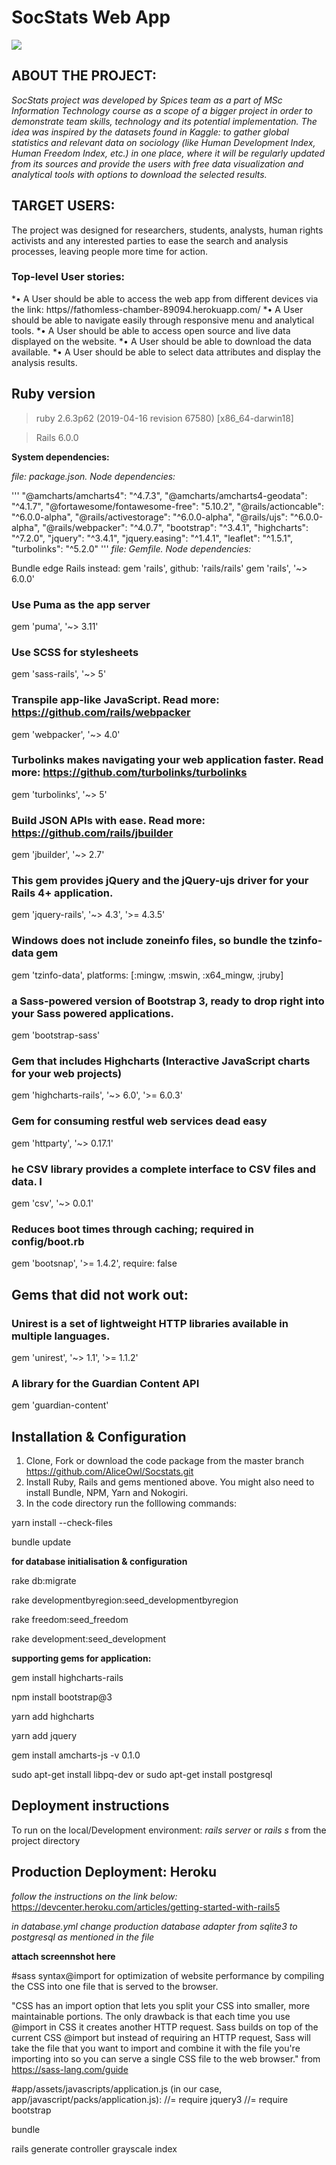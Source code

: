 
# SocStats Web App

![](readme_screenshots/landing.png)

## ABOUT THE PROJECT:

*SocStats project was developed by Spices team as a part of MSc Information Technology course as a scope of a bigger project in order to demonstrate team skills, technology and its potential implementation. The idea was inspired by the datasets found in Kaggle: to gather global statistics and relevant data on sociology (like Human Development Index, Human Freedom Index, etc.) in one place, where it will be regularly updated from its sources and provide the users with free data visualization and analytical tools with options to download the selected results.*


## TARGET USERS:
The project was designed for researchers, students, analysts, human rights activists and any interested parties to ease the search and analysis processes, leaving people more time for action.

### Top-level User stories:
*•	A User should be able to access the web app from different devices via the link: https//fathomless-chamber-89094.herokuapp.com/ 
*•	A User should be able to navigate easily through responsive menu and analytical tools.
*•	A User should be able to access open source and live data displayed on the website.
*•	A User should be able to download the data available.
*•	A User should be able to select data attributes and display the analysis results.

## Ruby version

> ruby 2.6.3p62 (2019-04-16 revision 67580) [x86_64-darwin18]

> Rails 6.0.0

**System dependencies:**

*file: package.json. Node dependencies:*

'''
    "@amcharts/amcharts4": "^4.7.3",
    "@amcharts/amcharts4-geodata": "^4.1.7",
    "@fortawesome/fontawesome-free": "5.10.2",
    "@rails/actioncable": "^6.0.0-alpha",
    "@rails/activestorage": "^6.0.0-alpha",
    "@rails/ujs": "^6.0.0-alpha",
    "@rails/webpacker": "^4.0.7",
    "bootstrap": "^3.4.1",
    "highcharts": "^7.2.0",
    "jquery": "^3.4.1",
    "jquery.easing": "^1.4.1",
    "leaflet": "^1.5.1",
    "turbolinks": "^5.2.0"
'''
*file: Gemfile. Node dependencies:*


Bundle edge Rails instead: gem 'rails', github: 'rails/rails'
gem 'rails', '~> 6.0.0'

### Use Puma as the app server
gem 'puma', '~> 3.11'

### Use SCSS for stylesheets
gem 'sass-rails', '~> 5'

### Transpile app-like JavaScript. Read more: https://github.com/rails/webpacker
gem 'webpacker', '~> 4.0'

### Turbolinks makes navigating your web application faster. Read more: https://github.com/turbolinks/turbolinks
gem 'turbolinks', '~> 5'

### Build JSON APIs with ease. Read more: https://github.com/rails/jbuilder
gem 'jbuilder', '~> 2.7'

### This gem provides jQuery and the jQuery-ujs driver for your Rails 4+ application.
gem 'jquery-rails', '~> 4.3', '>= 4.3.5'

### Windows does not include zoneinfo files, so bundle the tzinfo-data gem
gem 'tzinfo-data', platforms: [:mingw, :mswin, :x64_mingw, :jruby]

### a Sass-powered version of Bootstrap 3, ready to drop right into your Sass powered applications.
gem 'bootstrap-sass'

### Gem that includes Highcharts (Interactive JavaScript charts for your web projects)
gem 'highcharts-rails', '~> 6.0', '>= 6.0.3'

### Gem for consuming restful web services dead easy
gem 'httparty', '~> 0.17.1'

### he CSV library provides a complete interface to CSV files and data. I
gem 'csv', '~> 0.0.1'

### Reduces boot times through caching; required in config/boot.rb
gem 'bootsnap', '>= 1.4.2', require: false

## Gems that did not work out:

### Unirest is a set of lightweight HTTP libraries available in multiple languages.
gem 'unirest', '~> 1.1', '>= 1.1.2'

### A library for the Guardian Content API
gem 'guardian-content'


## Installation & Configuration


1. Clone, Fork or download the code package from the master branch https://github.com/AliceOwl/Socstats.git
2. Install Ruby, Rails and gems mentioned above. You might also need to install Bundle, NPM, Yarn and Nokogiri.
3. In the code directory run the folllowing commands:

yarn install --check-files

bundle update

**for database initialisation & configuration**

rake db:migrate

rake developmentbyregion:seed_developmentbyregion

rake freedom:seed_freedom

rake development:seed_development

**supporting gems for application:**

gem install highcharts-rails 

npm install bootstrap@3

yarn add highcharts 

yarn add jquery 

gem install amcharts-js -v 0.1.0

sudo apt-get install libpq-dev or sudo apt-get install postgresql

## Deployment instructions

To run on the local/Development environment: _rails server_ or _rails s_ from the project directory

## Production Deployment: Heroku

_follow the instructions on the link below:_
https://devcenter.heroku.com/articles/getting-started-with-rails5

_in database.yml change production database adapter from sqlite3 to postgresql as mentioned in the file_

**attach screennshot here**





#sass syntax@import for optimization of website performance by compiling the CSS into one file that is served to the browser.

"CSS has an import option that lets you split your CSS into smaller, more maintainable portions. The only drawback is that each time you use @import in CSS it creates another HTTP request. Sass builds on top of the current CSS @import but instead of requiring an HTTP request, Sass will take the file that you want to import and combine it with the file you're importing into so you can serve a single CSS file to the web browser."
from https://sass-lang.com/guide

#app/assets/javascripts/application.js (in our case, app/javascript/packs/application.js):
//= require jquery3
//= require bootstrap


bundle

rails generate controller grayscale index
